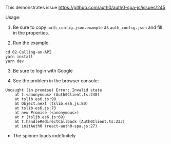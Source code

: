 This demonstrates issue https://github.com/auth0/auth0-spa-js/issues/245

Usage: 

1. Be sure to copy `auth_config.json.example` as `auth_config.json` and fill in the properties.

2. Run the example:
  ```
  cd 02-Calling-an-API
  yarn install
  yarn dev
  ```
3. Be sure to login with Google

4. See the problem in the browser console:
  ```
  Uncaught (in promise) Error: Invalid state
      at t.<anonymous> (Auth0Client.ts:248)
      at tslib.es6.js:99
      at Object.next (tslib.es6.js:80)
      at tslib.es6.js:73
      at new Promise (<anonymous>)
      at r (tslib.es6.js:69)
      at t.handleRedirectCallback (Auth0Client.ts:233)
      at initAuth0 (react-auth0-spa.js:27)
  ```

+ The spinner loads indefinitely


